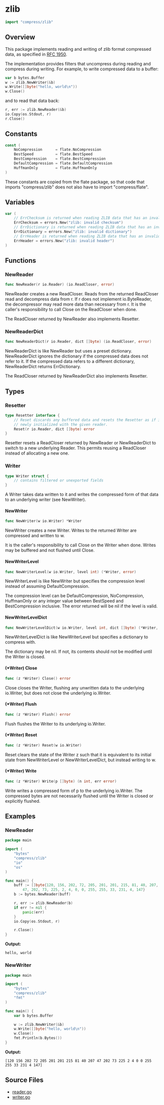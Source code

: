 # zlib

```go
import "compress/zlib"
```

## Overview

This package implements reading and writing of zlib format compressed data, as specified in [RFC 1950](https://rfc-editor.org/rfc/rfc1950.html).

The implementation provides filters that uncompress during reading and compress during writing. For example, to write compressed data to a buffer:

```go
var b bytes.Buffer
w := zlib.NewWriter(&b)
w.Write([]byte("hello, world\n"))
w.Close()
```

and to read that data back:

```go
r, err := zlib.NewReader(&b)
io.Copy(os.Stdout, r)
r.Close()
```

## Constants

```go
const (
	NoCompression      = flate.NoCompression
	BestSpeed          = flate.BestSpeed
	BestCompression    = flate.BestCompression
	DefaultCompression = flate.DefaultCompression
	HuffmanOnly        = flate.HuffmanOnly
)
```

These constants are copied from the flate package, so that code that imports "compress/zlib" does not also have to import "compress/flate".

## Variables

```go
var (
	// ErrChecksum is returned when reading ZLIB data that has an invalid checksum.
	ErrChecksum = errors.New("zlib: invalid checksum")
	// ErrDictionary is returned when reading ZLIB data that has an invalid dictionary.
	ErrDictionary = errors.New("zlib: invalid dictionary")
	// ErrHeader is returned when reading ZLIB data that has an invalid header.
	ErrHeader = errors.New("zlib: invalid header")
)
```

## Functions

### NewReader

```go
func NewReader(r io.Reader) (io.ReadCloser, error)
```

NewReader creates a new ReadCloser. Reads from the returned ReadCloser read and decompress data from r. If r does not implement io.ByteReader, the decompressor may read more data than necessary from r. It is the caller's responsibility to call Close on the ReadCloser when done.

The ReadCloser returned by NewReader also implements Resetter.

### NewReaderDict

```go
func NewReaderDict(r io.Reader, dict []byte) (io.ReadCloser, error)
```

NewReaderDict is like NewReader but uses a preset dictionary. NewReaderDict ignores the dictionary if the compressed data does not refer to it. If the compressed data refers to a different dictionary, NewReaderDict returns ErrDictionary.

The ReadCloser returned by NewReaderDict also implements Resetter.

## Types

### Resetter

```go
type Resetter interface {
	// Reset discards any buffered data and resets the Resetter as if it was
	// newly initialized with the given reader.
	Reset(r io.Reader, dict []byte) error
}
```

Resetter resets a ReadCloser returned by NewReader or NewReaderDict to switch to a new underlying Reader. This permits reusing a ReadCloser instead of allocating a new one.

### Writer

```go
type Writer struct {
	// contains filtered or unexported fields
}
```

A Writer takes data written to it and writes the compressed form of that data to an underlying writer (see NewWriter).

#### NewWriter

```go
func NewWriter(w io.Writer) *Writer
```

NewWriter creates a new Writer. Writes to the returned Writer are compressed and written to w.

It is the caller's responsibility to call Close on the Writer when done. Writes may be buffered and not flushed until Close.

#### NewWriterLevel

```go
func NewWriterLevel(w io.Writer, level int) (*Writer, error)
```

NewWriterLevel is like NewWriter but specifies the compression level instead of assuming DefaultCompression.

The compression level can be DefaultCompression, NoCompression, HuffmanOnly or any integer value between BestSpeed and BestCompression inclusive. The error returned will be nil if the level is valid.

#### NewWriterLevelDict

```go
func NewWriterLevelDict(w io.Writer, level int, dict []byte) (*Writer, error)
```

NewWriterLevelDict is like NewWriterLevel but specifies a dictionary to compress with.

The dictionary may be nil. If not, its contents should not be modified until the Writer is closed.

#### (\*Writer) Close

```go
func (z *Writer) Close() error
```

Close closes the Writer, flushing any unwritten data to the underlying io.Writer, but does not close the underlying io.Writer.

#### (\*Writer) Flush

```go
func (z *Writer) Flush() error
```

Flush flushes the Writer to its underlying io.Writer.

#### (\*Writer) Reset

```go
func (z *Writer) Reset(w io.Writer)
```

Reset clears the state of the Writer z such that it is equivalent to its initial state from NewWriterLevel or NewWriterLevelDict, but instead writing to w.

#### (\*Writer) Write

```go
func (z *Writer) Write(p []byte) (n int, err error)
```

Write writes a compressed form of p to the underlying io.Writer. The compressed bytes are not necessarily flushed until the Writer is closed or explicitly flushed.

## Examples

### NewReader

```go
package main

import (
	"bytes"
	"compress/zlib"
	"io"
	"os"
)

func main() {
	buff := []byte{120, 156, 202, 72, 205, 201, 201, 215, 81, 40, 207,
		47, 202, 73, 225, 2, 4, 0, 0, 255, 255, 33, 231, 4, 147}
	b := bytes.NewReader(buff)

	r, err := zlib.NewReader(b)
	if err != nil {
		panic(err)
	}
	io.Copy(os.Stdout, r)

	r.Close()
}
```

**Output:**

```
hello, world
```

### NewWriter

```go
package main

import (
	"bytes"
	"compress/zlib"
	"fmt"
)

func main() {
	var b bytes.Buffer

	w := zlib.NewWriter(&b)
	w.Write([]byte("hello, world\n"))
	w.Close()
	fmt.Println(b.Bytes())
}
```

**Output:**

```
[120 156 202 72 205 201 201 215 81 40 207 47 202 73 225 2 4 0 0 255 255 33 231 4 147]
```

## Source Files

- [reader.go](/code/compress/zlib/reader)
- [writer.go](/code/compress/zlib/writer)
